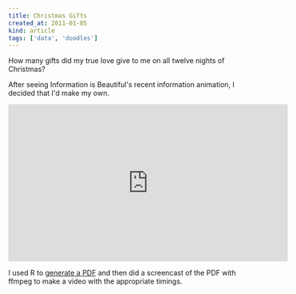 ```yaml
---
title: Christmas Gifts
created_at: 2011-01-05
kind: article
tags: ['data', 'doodles']
---
```


How many gifts did my true love give to me on all twelve nights of Christmas?

After seeing Information is Beautiful's recent information animation,
I decided that I'd make my own.

<iframe
  width="560" height="315"
  src="http://www.youtube.com/embed/rLZDvXPIDa0"
  frameborder="0" allowfullscreen
></iframe>

I used R to [generate a PDF](http://gitorious.org/tlevine/12daysplot/blobs/master/12daysslideshow.R)
and then did a screencast of the PDF with ffmpeg to make a video with the appropriate timings.
